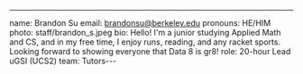 ---
name: Brandon Su
email: brandonsu@berkeley.edu
pronouns: HE/HIM
photo: staff/brandon_s.jpeg
bio: Hello! I'm a junior studying Applied Math and CS, and in my free time, I enjoy runs, reading, and any racket sports. Looking forward to showing everyone that Data 8 is gr8!
role: 20-hour Lead uGSI (UCS2)
team: Tutors---
